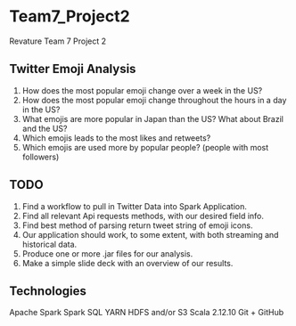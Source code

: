 # Team7_Project2
Revature Team 7 Project 2 

## Twitter Emoji Analysis
1. How does the most popular emoji change over a week in the US?
2. How does the most popular emoji change throughout the hours in a day in the US?
3. What emojis are more popular in Japan than the US? What about Brazil and the US?
4. Which emojis leads to the most likes and retweets?
5. Which emojis are used more by popular people? (people with most followers)

## TODO
1. Find a workflow to pull in Twitter Data into Spark Application.
2. Find all relevant Api requests methods, with our desired field info.
3. Find best method of parsing return tweet string of emoji icons.
4. Our application should work, to some extent, with both streaming and historical data. 
5. Produce one or more .jar files for our analysis. 
6. Make a simple slide deck with an overview of our results.


## Technologies
Apache Spark
Spark SQL
YARN
HDFS and/or S3
Scala 2.12.10
Git + GitHub